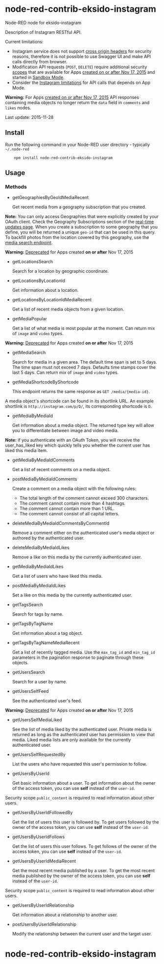 node-red-contrib-eksido-instagram
=====================

Node-RED node for eksido-instagram

Description of Instagram RESTful API.

Current limitations:
  * Instagram service does not support [cross origin headers](https://developer.mozilla.org/en-US/docs/Web/HTTP/Access_control_CORS)
  for security reasons, therefore it is not possible to use Swagger UI and make API calls directly from browser.
  * Modification API requests (`POST`, `DELETE`) require additional security [scopes](https://instagram.com/developer/authorization/)
  that are available for Apps [created on or after Nov 17, 2015](http://instagram.com/developer/review/) and
  started in [Sandbox Mode](http://instagram.com/developer/sandbox/).
  * Consider the [Instagram limitations](https://instagram.com/developer/limits/) for API calls that depends on App Mode.

**Warning:** For Apps [created on or after Nov 17, 2015](http://instagram.com/developer/changelog/) API responses
containing media objects no longer return the `data` field in `comments` and `likes` nodes.

Last update: 2015-11-28


Install
-------

Run the following command in your Node-RED user directory - typically `~/.node-red`

        npm install node-red-contrib-eksido-instagram

Usage
-----

### Methods

- getGeographiesByGeoIdMediaRecent

    Get recent media from a geography subscription that you created.

**Note:** You can only access Geographies that were explicitly created by your OAuth client. Check the
Geography Subscriptions section of the [real-time updates page](https://instagram.com/developer/realtime/).
When you create a subscription to some geography that you define, you will be returned a unique `geo-id` that
can be used in this query. To backfill photos from the location covered by this geography, use the
[media search endpoint](https://instagram.com/developer/endpoints/media/).

**Warning:** [Deprecated](http://instagram.com/developer/changelog/) for Apps created **on or after** Nov 17, 2015


- getLocationsSearch

    Search for a location by geographic coordinate.

- getLocationsByLocationId

    Get information about a location.

- getLocationsByLocationIdMediaRecent

    Get a list of recent media objects from a given location.

- getMediaPopular

    Get a list of what media is most popular at the moment. Can return mix of `image` and `video` types.

**Warning:** [Deprecated](http://instagram.com/developer/changelog/) for Apps created **on or after** Nov 17, 2015


- getMediaSearch

    Search for media in a given area. The default time span is set to 5 days. The time span must not exceed 7 days.
Defaults time stamps cover the last 5 days. Can return mix of `image` and `video` types.


- getMediaShortcodeByShortcode

    This endpoint returns the same response as `GET /media/{media-id}`.

A media object's shortcode can be found in its shortlink URL. An example shortlink is
`http://instagram.com/p/D/`, its corresponding shortcode is `D`.


- getMediaByMediaId

    Get information about a media object. The returned type key will allow you to differentiate between image and
video media.

**Note:** if you authenticate with an OAuth Token, you will receive the user_has_liked key which quickly tells
you whether the current user has liked this media item.


- getMediaByMediaIdComments

    Get a list of recent comments on a media object.

- postMediaByMediaIdComments

    Create a comment on a media object with the following rules:

  * The total length of the comment cannot exceed 300 characters.
  * The comment cannot contain more than 4 hashtags.
  * The comment cannot contain more than 1 URL.
  * The comment cannot consist of all capital letters.


- deleteMediaByMediaIdCommentsByCommentId

    Remove a comment either on the authenticated user's media object or authored by the authenticated user.


- deleteMediaByMediaIdLikes

    Remove a like on this media by the currently authenticated user.

- getMediaByMediaIdLikes

    Get a list of users who have liked this media.

- postMediaByMediaIdLikes

    Set a like on this media by the currently authenticated user.

- getTagsSearch

    Search for tags by name.

- getTagsByTagName

    Get information about a tag object.

- getTagsByTagNameMediaRecent

    Get a list of recently tagged media. Use the `max_tag_id` and `min_tag_id` parameters in the pagination
response to paginate through these objects.


- getUsersSearch

    Search for a user by name.

- getUsersSelfFeed

    See the authenticated user's feed.

**Warning:** [Deprecated](http://instagram.com/developer/changelog/) for Apps created **on or after** Nov 17, 2015


- getUsersSelfMediaLiked

    See the list of media liked by the authenticated user. Private media is returned as long as the authenticated
user has permission to view that media. Liked media lists are only available for the currently authenticated
user.


- getUsersSelfRequestedBy

    List the users who have requested this user's permission to follow.

- getUsersByUserId

    Get basic information about a user. To get information about the owner of the access token, you can use
**self** instead of the `user-id`.

Security scope `public_content` is required to read information about other users.


- getUsersByUserIdFollowedBy

    Get the list of users this user is followed by. To get users followed by the owner of the access token, you
can use **self** instead of the `user-id`.


- getUsersByUserIdFollows

    Get the list of users this user follows. To get follows of the owner of the access token, you can use **self**
instead of the `user-id`.


- getUsersByUserIdMediaRecent

    Get the most recent media published by a user. To get the most recent media published by the owner of the
access token, you can use **self** instead of the `user-id`.

Security scope `public_content` is required to read information about other users.


- getUsersByUserIdRelationship

    Get information about a relationship to another user.

- postUsersByUserIdRelationship

    Modify the relationship between the current user and the target user.


# node-red-contrib-eksido-instagram

